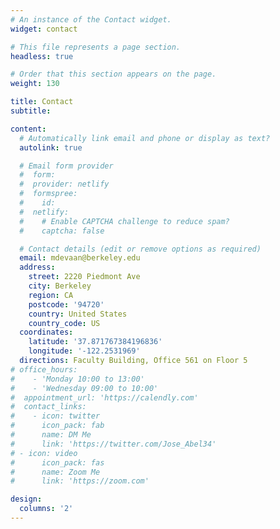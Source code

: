 ```yaml
---
# An instance of the Contact widget.
widget: contact

# This file represents a page section.
headless: true

# Order that this section appears on the page.
weight: 130

title: Contact
subtitle:

content:
  # Automatically link email and phone or display as text?
  autolink: true

  # Email form provider
  #  form:
  #  provider: netlify
  #  formspree:
  #    id:
  #  netlify:
  #    # Enable CAPTCHA challenge to reduce spam?
  #    captcha: false

  # Contact details (edit or remove options as required)
  email: mdevaan@berkeley.edu
  address:
    street: 2220 Piedmont Ave
    city: Berkeley
    region: CA
    postcode: '94720'
    country: United States
    country_code: US
  coordinates:
    latitude: '37.871767384196836'
    longitude: '-122.2531969'
  directions: Faculty Building, Office 561 on Floor 5
# office_hours:
#    - 'Monday 10:00 to 13:00'
#    - 'Wednesday 09:00 to 10:00'
#  appointment_url: 'https://calendly.com'
#  contact_links:
#    - icon: twitter
#      icon_pack: fab
#      name: DM Me
#      link: 'https://twitter.com/Jose_Abel34'
# - icon: video
#      icon_pack: fas
#      name: Zoom Me
#      link: 'https://zoom.com'

design:
  columns: '2'
---
```

